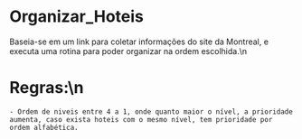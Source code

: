# Organizar_Hoteis
Baseia-se em um link para coletar informações do site da Montreal, e executa uma rotina para poder organizar na ordem escolhida.\n

# Regras:\n
    - Ordem de niveis entre 4 a 1, onde quanto maior o nível, a prioridade aumenta, caso exista hoteis com o mesmo nível, tem prioridade por ordem alfabética.

